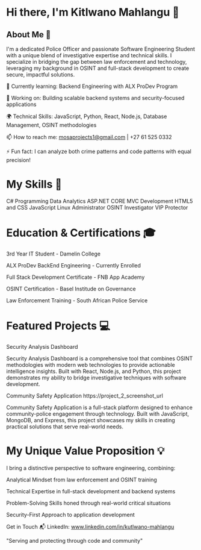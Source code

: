 # Hi there, I'm Kitlwano Mahlangu 👋


## About Me 🚀
I'm a dedicated Police Officer and passionate Software Engineering Student with a unique blend of investigative expertise and technical skills. I specialize in bridging the gap between law enforcement and technology, leveraging my background in OSINT and full-stack development to create secure, impactful solutions.

🌱 Currently learning: Backend Engineering with ALX ProDev Program

🔭 Working on: Building scalable backend systems and security-focused applications

🌍 Technical Skills: JavaScript, Python, React, Node.js, Database Management, OSINT methodologies

📫 How to reach me: mosaprojects1@gmail.com | +27 61 525 0332

⚡ Fun fact: I can analyze both crime patterns and code patterns with equal precision!

# My Skills 🧠
C# Programming
Data Analytics
ASP.NET CORE MVC Development
HTML5 and CSS
JavaScript
Linux Administrator
OSINT Investigator
VIP Protector

# Education & Certifications 🎓
3rd Year IT Student - Damelin College

ALX ProDev BackEnd Engineering - Currently Enrolled

Full Stack Development Certificate - FNB App Academy

OSINT Certification - Basel Institude on Governance

Law Enforcement Training - South African Police Service

# Featured Projects 💻
Security Analysis Dashboard

Security Analysis Dashboard is a comprehensive tool that combines OSINT methodologies with modern web technologies to provide actionable intelligence insights. Built with React, Node.js, and Python, this project demonstrates my ability to bridge investigative techniques with software development.

Community Safety Application
https://project_2_screenshot_url

Community Safety Application is a full-stack platform designed to enhance community-police engagement through technology. Built with JavaScript, MongoDB, and Express, this project showcases my skills in creating practical solutions that serve real-world needs.

# My Unique Value Proposition 💡
I bring a distinctive perspective to software engineering, combining:

Analytical Mindset from law enforcement and OSINT training

Technical Expertise in full-stack development and backend systems

Problem-Solving Skills honed through real-world critical situations

Security-First Approach to application development

Get in Touch 📬
LinkedIn: www.linkedin.com/in/kutlwano-mahlangu

"Serving and protecting through code and community"
